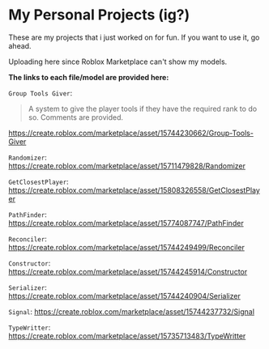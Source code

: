# My Personal Projects (ig?)

These are my projects that i just worked on for fun.
If you want to use it, go ahead.

Uploading here since Roblox Marketplace can't show my models.

**The links to each file/model are provided here:**

`Group Tools Giver`:
> A system to give the player tools if they have the required rank to do so.
Comments are provided.

https://create.roblox.com/marketplace/asset/15744230662/Group-Tools-Giver

`Randomizer`:
https://create.roblox.com/marketplace/asset/15711479828/Randomizer

`GetClosestPlayer`:
https://create.roblox.com/marketplace/asset/15808326558/GetClosestPlayer

`PathFinder`:
https://create.roblox.com/marketplace/asset/15774087747/PathFinder

`Reconciler`:
https://create.roblox.com/marketplace/asset/15744249499/Reconciler

`Constructor`:
https://create.roblox.com/marketplace/asset/15744245914/Constructor

`Serializer`:
https://create.roblox.com/marketplace/asset/15744240904/Serializer

`Signal`:
https://create.roblox.com/marketplace/asset/15744237732/Signal

`TypeWritter`:
https://create.roblox.com/marketplace/asset/15735713483/TypeWritter
